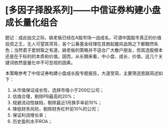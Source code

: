 # [多因子择股系列]——中信证券构建小盘成长量化组合

题记：成此拙文之际，姚老板已经在A股市场一战成名，可谓中国股市真正的价值投资之王，无人可望其项背，各个公募基金经理在其掀起腥风血雨之下都黯然失色；当然君子爱财取之有道，姚老板的策略并不适合广大散户朋友，但其选股根本还是在于标的的本质和价值。因而，从长期来看，中小盘、成长、价值，这几个关键词依然是量化中不可忽视的因素。

本策略参考了中信证券构建小盘成长股专题报告，大道至简，主要筛选思路简述如下：
1.   从市值保证成长性，选择市值小于200亿公司；
2.  估值合理，剔除PB最高的20%；
3.  规避流动性缺陷，剔除最近1月换手率前10%；
4.  降低财务风险，剔除财务杠杆前10%的公司；
5.  保证利润增长率；
6.  历史盈利水平ROA；